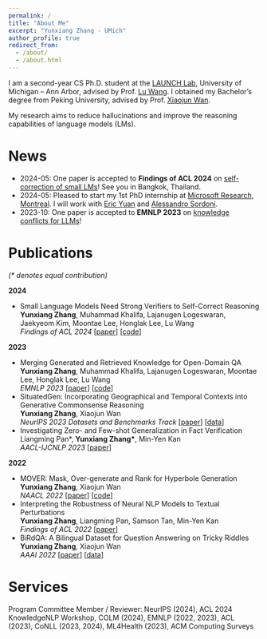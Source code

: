 ```yaml
---
permalink: /
title: "About Me"
excerpt: "Yunxiang Zhang - UMich"
author_profile: true
redirect_from: 
  - /about/
  - /about.html
---
```


I am a second-year CS Ph.D. student at the [LAUNCH Lab](https://launch.eecs.umich.edu/), University of Michigan – Ann Arbor, advised by Prof. [Lu Wang](https://web.eecs.umich.edu/~wangluxy/index.html). I obtained my Bachelor’s degree from Peking University, advised by Prof. [Xiaojun Wan](https://wanxiaojun.github.io/).

My research aims to reduce hallucinations and improve the reasoning capabilities of language models (LMs).

# News
* 2024-05: One paper is accepted to **Findings of ACL 2024** on [self-correction of small LMs](https://arxiv.org/pdf/2404.17140)! See you in Bangkok, Thailand.
* 2024-05: Pleased to start my 1st PhD internship at [Microsoft Research, Montreal](https://www.microsoft.com/en-us/research/lab/microsoft-research-montreal/). I will work with [Eric Yuan](https://www.microsoft.com/en-us/research/people/eryua/) and [Alessandro Sordoni](https://www.microsoft.com/en-us/research/people/alsordon/).
* 2023-10: One paper is accepted to **EMNLP 2023** on [knowledge conflicts for LLMs](https://arxiv.org/pdf/2310.14393.pdf)!


# Publications  
*(\* denotes equal contribution)*

**2024**
* Small Language Models Need Strong Verifiers to Self-Correct Reasoning
  **Yunxiang Zhang**, Muhammad Khalifa, Lajanugen Logeswaran, Jaekyeom Kim, Moontae Lee, Honglak Lee, Lu Wang  
  *Findings of ACL 2024* [[paper](https://arxiv.org/abs/2404.17140)] [[code](https://github.com/yunx-z/SCORE)]

**2023**
* Merging Generated and Retrieved Knowledge for Open-Domain QA  
  **Yunxiang Zhang**, Muhammad Khalifa, Lajanugen Logeswaran, Moontae Lee, Honglak Lee, Lu Wang  
  *EMNLP 2023* [[paper](https://arxiv.org/abs/2310.14393)] [[code](https://github.com/yunx-z/COMBO)]
* SituatedGen: Incorporating Geographical and Temporal Contexts into Generative Commonsense Reasoning  
  **Yunxiang Zhang**, Xiaojun Wan  
  *NeurIPS 2023 Datasets and Benchmarks Track* [[paper](https://arxiv.org/abs/2306.12552)] [[data](https://github.com/yunx-z/situated_gen)]
* Investigating Zero- and Few-shot Generalization in Fact Verification  
  Liangming Pan\*, **Yunxiang Zhang\***, Min-Yen Kan  
  *AACL-IJCNLP 2023* [[paper](https://arxiv.org/abs/2309.09444)]

**2022**  
* MOVER: Mask, Over-generate and Rank for Hyperbole Generation  
  **Yunxiang Zhang**, Xiaojun Wan  
  *NAACL 2022* [[paper](https://arxiv.org/abs/2109.07726)] [[code](https://github.com/yunx-z/MOVER)]
* Interpreting the Robustness of Neural NLP Models to Textual Perturbations  
  **Yunxiang Zhang**, Liangming Pan, Samson Tan, Min-Yen Kan  
  *Findings of ACL 2022* [[paper](https://arxiv.org/abs/2110.07159)]  
* BiRdQA: A Bilingual Dataset for Question Answering on Tricky Riddles  
  **Yunxiang Zhang**, Xiaojun Wan  
  *AAAI 2022* [[paper](https://arxiv.org/abs/2109.11087)] [[data](https://forms.gle/NvT7DfWhAPhvoFvH7)] 

# Services
Program Committee Member / Reviewer: NeurIPS (2024), ACL 2024 KnowledgeNLP Workshop, COLM (2024), EMNLP (2022, 2023), ACL (2023), CoNLL (2023, 2024), ML4Health (2023), ACM Computing Surveys
